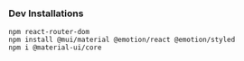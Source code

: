 ### Dev Installations

```
npm react-router-dom
npm install @mui/material @emotion/react @emotion/styled
npm i @material-ui/core

```
